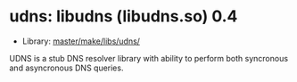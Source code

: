 # udns: libudns (libudns.so) 0.4
 - Library: [master/make/libs/udns/](https://github.com/Freetz-NG/freetz-ng/tree/master/make/libs/udns/)

UDNS is a stub DNS resolver library with ability to perform both syncronous and asyncronous DNS queries.
